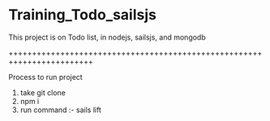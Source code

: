 # Training_Todo_sailsjs
This project is on Todo list, in nodejs, sailsjs, and mongodb

++++++++++++++++++++++++++++++++++++++++++++++++++++++++++++++++++++++++

Process to run project
1. take git clone
2. npm i
3. run command :- sails lift

